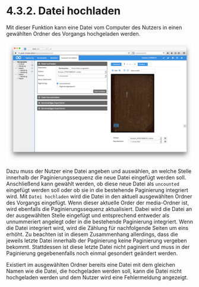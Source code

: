 # 4.3.2. Datei hochladen

Mit dieser Funktion kann eine Datei vom Computer des Nutzers in einen gewählten Ordner des Vorgangs hochgeladen werden.

![Datei hochladen](../../../../.gitbook/assets/54d.png)

Dazu muss der Nutzer eine Datei angeben und auswählen, an welche Stelle innerhalb der Paginierungssequenz die neue Datei eingefügt werden soll. Anschließend kann gewählt werden, ob diese neue Datei als `uncounted` eingefügt werden soll oder ob sie in die bestehende Paginierung integriert wird. Mit `Datei hochladen` wird die Datei in den aktuell ausgewählten Ordner des Vorgangs eingefügt. Wenn dieser aktuelle Order der media-Ordner ist, wird ebenfalls die Paginierungssequenz aktualisiert. Dabei wird die Datei an der ausgewählten Stelle eingefügt und entsprechend entweder als unnummeriert angelegt oder in die bestehende Paginierung integriert. Wenn die Datei integriert wird, wird die Zählung für nachfolgende Seiten um eins erhöht. Zu beachten ist in diesem Zusammenhang allerdings, dass die jeweils letzte Datei innerhalb der Paginierung keine Paginierung vergeben bekommt. Stattdessen ist diese letzte Datei nicht paginiert und muss in der Paginierung gegebenenfalls noch einmal gesondert geändert werden.

Existiert im ausgewählten Ordner bereits eine Datei mit dem gleichen Namen wie die Datei, die hochgeladen werden soll, kann die Datei nicht hochgeladen werden und dem Nutzer wird eine Fehlermeldung angezeigt.

